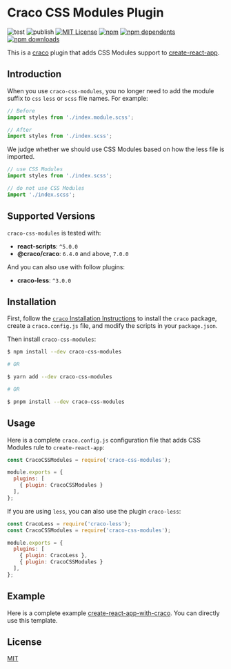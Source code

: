 # Craco CSS Modules Plugin

![test](https://github.com/crazyurus/craco-css-modules/actions/workflows/test.yaml/badge.svg)
![publish](https://github.com/crazyurus/craco-css-modules/actions/workflows/publish.yaml/badge.svg)
[![MIT License](https://img.shields.io/badge/license-MIT-blue.svg)](LICENSE)
[![npm](https://badgen.net/npm/v/craco-css-modules)](https://www.npmjs.com/package/craco-css-modules)
[![npm dependents](https://badgen.net/npm/dependents/craco-css-modules)](https://www.npmjs.com/package/craco-css-modules?activeTab=dependents)
[![npm downloads](https://badgen.net/npm/dt/craco-css-modules)](https://www.npmjs.com/package/craco-css-modules)

This is a [craco](https://craco.js.org) plugin that adds CSS Modules support to [create-react-app](https://facebook.github.io/create-react-app/).

## Introduction

When you use `craco-css-modules`, you no longer need to add the module suffix to `css` `less` or `scss` file names. For example:
```js
// Before
import styles from './index.module.scss';

// After
import styles from './index.scss';
```

We judge whether we should use CSS Modules based on how the less file is imported.

```js
// use CSS Modules
import styles from './index.scss';

// do not use CSS Modules
import './index.scss';
```

## Supported Versions

`craco-css-modules` is tested with:

- **react-scripts**: `^5.0.0`
- **@craco/craco**: `6.4.0` and above, `7.0.0`

And you can also use with follow plugins:

- **craco-less**: `^3.0.0`

## Installation

First, follow the [`craco` Installation Instructions](https://github.com/dilanx/craco/blob/master/packages/craco/README.md) to install the `craco` package, create a `craco.config.js` file, and modify the scripts in your `package.json`.

Then install `craco-css-modules`:

```bash
$ npm install --dev craco-css-modules

# OR

$ yarn add --dev craco-css-modules

# OR

$ pnpm install --dev craco-css-modules
```

## Usage

Here is a complete `craco.config.js` configuration file that adds CSS Modules rule to `create-react-app`:

```js
const CracoCSSModules = require('craco-css-modules');

module.exports = {
  plugins: [
    { plugin: CracoCSSModules }
  ],
};
```

If you are using `less`, you can also use the plugin `craco-less`:

```js
const CracoLess = require('craco-less');
const CracoCSSModules = require('craco-css-modules');

module.exports = {
  plugins: [
    { plugin: CracoLess },
    { plugin: CracoCSSModules }
  ],
};
```

## Example

Here is a complete example [create-react-app-with-craco](https://github.com/crazyurus/create-react-app). You can directly use this template.

## License

[MIT](./LICENSE)
